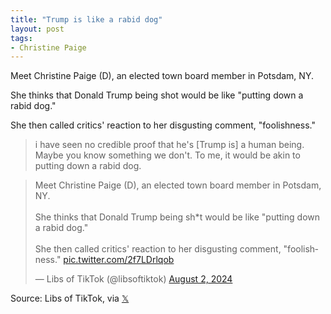```yaml
---
title: "Trump is like a rabid dog"
layout: post
tags:
- Christine Paige
---
```


Meet Christine Paige (D), an elected town board member in Potsdam, NY.

She thinks that Donald Trump being shot would be like "putting down a rabid dog."

She then called critics&#39; reaction to her disgusting comment, "foolishness."

> i have seen no credible proof that he's \[Trump is\] a human being. Maybe you know something we don't. To me, it would be akin to putting down a rabid dog.

<blockquote class="twitter-tweet"><p lang="en" dir="ltr">Meet Christine Paige (D), an elected town board member in Potsdam, NY.<br><br>She thinks that Donald Trump being sh*t would be like &quot;putting down a rabid dog.&quot;<br><br>She then called critics&#39; reaction to her disgusting comment, &quot;foolishness.&quot; <a href="https://t.co/2f7LDrlqob">pic.twitter.com/2f7LDrlqob</a></p>&mdash; Libs of TikTok (@libsoftiktok) <a href="https://twitter.com/libsoftiktok/status/1819359813597335638?ref_src=twsrc%5Etfw">August 2, 2024</a></blockquote> <script async src="https://platform.twitter.com/widgets.js" charset="utf-8"></script>

Source: Libs of TikTok, via [𝕏](https://x.com)
